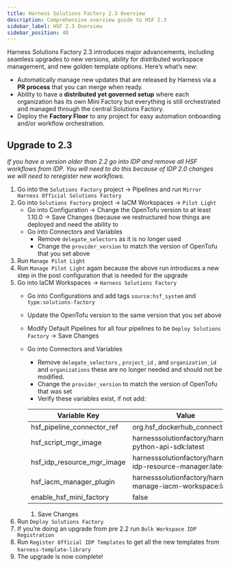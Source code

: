 ```yaml
---
title: Harness Solutions Factory 2.3 Overview
description: Comprehensive overview guide to HSF 2.3
sidebar_label: HSF 2.3 Overview
sidebar_position: 40
---
```


Harness Solutions Factory 2.3 introduces major advancements, including seamless upgrades to new versions, ability for distributed workspace management, and new golden template options. Here’s what’s new: 

- Automatically manage new updates that are released by Harness via a **PR process** that you can merge when ready.
- Ability to have a **distributed yet governed setup** where each organization has its own Mini Factory but everything is still orchestrated and managed through the central Solutions Factory.
- Deploy the **Factory Floor** to any project for easy automation onboarding and/or workflow orchestration.

## Upgrade to 2.3
*If you have a version older than 2.2 go into IDP and remove all HSF workflows from IDP. You will need to do this because of IDP 2.0 changes we will need to reregister new workflows.*

1. Go into the `Solutions Factory` project → Pipelines and run `Mirror Harness Official Solutions Factory` 
2. Go into `Solutions Factory` project → IaCM Workspaces → `Pilot Light` 
    - Go into Configuration → Change the OpenTofu version to at least 1.10.0 → Save Changes (because we restructured how things are deployed and need the ability to 
    - Go into Connectors and Variables 
        - Remove `delegate_selectors` as it is no longer used
        - Change the `provider_version` to match the version of OpenTofu that you set above  
3. Run `Manage Pilot Light`
4. Run `Manage Pilot Light` again because the above run introduces a new step in the post configuration that is needed for the upgrade
5. Go into IaCM Workspaces → `Harness Solutions Factory`
    - Go into Configurations and add tags `source:hsf_system` and `type:solutions-factory`
    - Update the OpenTofu version to the same version that you set above
    - Modify Default Pipelines for all four pipelines to be `Deploy Solutions Factory` → Save Changes
    - Go into Connectors and Variables 
        - Remove `delegate_selectors` , `project_id` , and `organization_id` and `organizations` these are no longer needed and should not be modified.
        - Change the `provider_version` to match the version of OpenTofu that was set 
        - Verify these variables exist, if not add:
        
        | Variable Key | Value |
        | --- | --- |
        | hsf_pipeline_connector_ref | org.hsf_dockerhub_connector |
        | hsf_script_mgr_image | harnesssolutionfactory/harness-python-api-sdk:latest |
        | hsf_idp_resource_mgr_image | harnesssolutionfactory/harness-idp-resource-manager:latest |
        | hsf_iacm_manager_plugin | harnesssolutionfactory/harness-manage-iacm-workspace:latest |
        | enable_hsf_mini_factory | false |
        1. Save Changes
6. Run `Deploy Solutions Factory` 
7. If you’re doing an upgrade from pre 2.2 run `Bulk Workspace IDP Registration`  
8. Run `Register Official IDP Templates` to get all the new templates from `harness-template-library`
9. The upgrade is now complete!